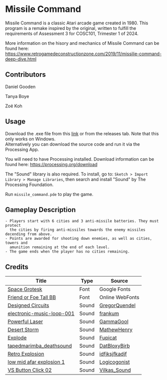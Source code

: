 # Missile Command

Missile Command is a classic Atari arcade game created in 1980. This program is a remake inspired by the original, written to fulfill the requirements of Assessment 3 for COSC101, Trimester 1 of 2024.

More information on the hisory and mechanics of Missile Command can be found here:
https://www.retrogamedeconstructionzone.com/2019/11/missilie-command-deep-dive.html

## Contributors

Daniel Gooden

Tanya Boye

Zoë Koh

## Usage
Download the .exe file from this [link](https://github.com/dangoodie/missile_command/releases/download/v0.1.0/missile_command.zip) 
or from the releases tab. Note that this only works on Windows.  
Alternatively you can download the source code and run it via the Processing App.

You will need to have Processing installed. Download information can be found here: https://processing.org/download

The "Sound" library is also required. To install, go to: `Sketch > Import Library > Manage Libraries`, then search and install "Sound" by The Processing Foundation.

Run `missile_command.pde` to play the game.

## Gameplay Description

```
- Players start with 6 cities and 3 anti-missile batteries. They must protect
  the cities by firing anti-missiles towards the enemy missiles decending from above.
- Points are awarded for shooting down enemies, as well as cities, towers and 
  amunition remaining at the end of each level.
- The game ends when the player has no cities remaining.
```

## Credits

| Title  | Type | Source |
| ------------- | ------------- | ------------- |
| [Space Grotesk](https://fonts.google.com/specimen/Space+Grotesk)  | Font  | Google Fonts
| [Friend or Foe Tall BB](https://www.onlinewebfonts.com/download/50866396b50148c96c2b2d6863de46a6) | Font | Online WebFonts
| [Designed Circuits](https://freesound.org/people/GregorQuendel/sounds/732655/) | Sound | [GregorQuendel](https://freesound.org/people/GregorQuendel/)
| [electronic-music-loop-001](https://freesound.org/people/frankum/sounds/387440/) | Sound | [frankum](https://freesound.org/people/frankum/) 
| [Powerful Laser](https://freesound.org/people/GammaGool/sounds/733619/) | Sound | [GammaGool](https://freesound.org/people/GammaGool/) 
| [Desert Storm](https://freesound.org/people/MathewHenry/sounds/685390/) | Sound | [MathewHenry](https://freesound.org/people/MathewHenry/)
| [Explode](https://freesound.org/people/Fupicat/sounds/607206/) | Sound | [Fupicat](https://freesound.org/people/Fupicat/)
| [tapedmarimba_deathsound](https://freesound.org/people/DatBloxyBirb/sounds/733268/) | Sound | [DatBloxyBirb](https://freesound.org/people/DatBloxyBirb/)
| [Retro Explosion](https://freesound.org/people/idfjksjfkadjf/sounds/706549/) | Sound | [idfjksjfkadjf](https://freesound.org/people/idfjksjfkadjf/)
| [low mid afar explosion 1](https://freesound.org/people/Logicogonist/sounds/264031/) | Sound | [Logicogonist](https://freesound.org/people/Logicogonist/)
| [VS Button Click 02](https://freesound.org/people/Vilkas_Sound/sounds/707039/) | Sound | [Vilkas_Sound](https://freesound.org/people/Vilkas_Sound/)
